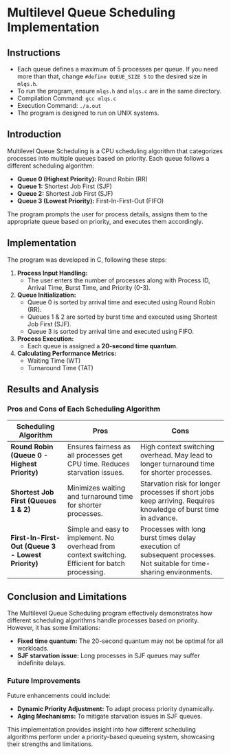 # Multilevel Queue Scheduling Implementation

## Instructions
- Each queue defines a maximum of 5 processes per queue. If you need more than that, change `#define QUEUE_SIZE 5` to the desired size in `mlqs.h`.
- To run the program, ensure `mlqs.h` and `mlqs.c` are in the same directory.
- Compilation Command: `gcc mlqs.c`
- Execution Command: `./a.out`
- The program is designed to run on UNIX systems.

## Introduction
Multilevel Queue Scheduling is a CPU scheduling algorithm that categorizes processes into multiple queues based on priority. Each queue follows a different scheduling algorithm:
- **Queue 0 (Highest Priority):** Round Robin (RR)
- **Queue 1:** Shortest Job First (SJF)
- **Queue 2:** Shortest Job First (SJF)
- **Queue 3 (Lowest Priority):** First-In-First-Out (FIFO)

The program prompts the user for process details, assigns them to the appropriate queue based on priority, and executes them accordingly.

## Implementation
The program was developed in C, following these steps:
1. **Process Input Handling:**
   - The user enters the number of processes along with Process ID, Arrival Time, Burst Time, and Priority (0-3).
2. **Queue Initialization:**
   - Queue 0 is sorted by arrival time and executed using Round Robin (RR).
   - Queues 1 & 2 are sorted by burst time and executed using Shortest Job First (SJF).
   - Queue 3 is sorted by arrival time and executed using FIFO.
3. **Process Execution:**
   - Each queue is assigned a **20-second time quantum**.
4. **Calculating Performance Metrics:**
   - Waiting Time (WT)
   - Turnaround Time (TAT)

## Results and Analysis
### Pros and Cons of Each Scheduling Algorithm

| Scheduling Algorithm | Pros | Cons |
|----------------------|------|------|
| **Round Robin (Queue 0 - Highest Priority)** | Ensures fairness as all processes get CPU time. Reduces starvation issues. | High context switching overhead. May lead to longer turnaround time for shorter processes. |
| **Shortest Job First (Queues 1 & 2)** | Minimizes waiting and turnaround time for shorter processes. | Starvation risk for longer processes if short jobs keep arriving. Requires knowledge of burst time in advance. |
| **First-In-First-Out (Queue 3 - Lowest Priority)** | Simple and easy to implement. No overhead from context switching. Efficient for batch processing. | Processes with long burst times delay execution of subsequent processes. Not suitable for time-sharing environments. |

## Conclusion and Limitations
The Multilevel Queue Scheduling program effectively demonstrates how different scheduling algorithms handle processes based on priority. However, it has some limitations:
- **Fixed time quantum:** The 20-second quantum may not be optimal for all workloads.
- **SJF starvation issue:** Long processes in SJF queues may suffer indefinite delays.

### Future Improvements
Future enhancements could include:
- **Dynamic Priority Adjustment:** To adapt process priority dynamically.
- **Aging Mechanisms:** To mitigate starvation issues in SJF queues.

This implementation provides insight into how different scheduling algorithms perform under a priority-based queueing system, showcasing their strengths and limitations.


